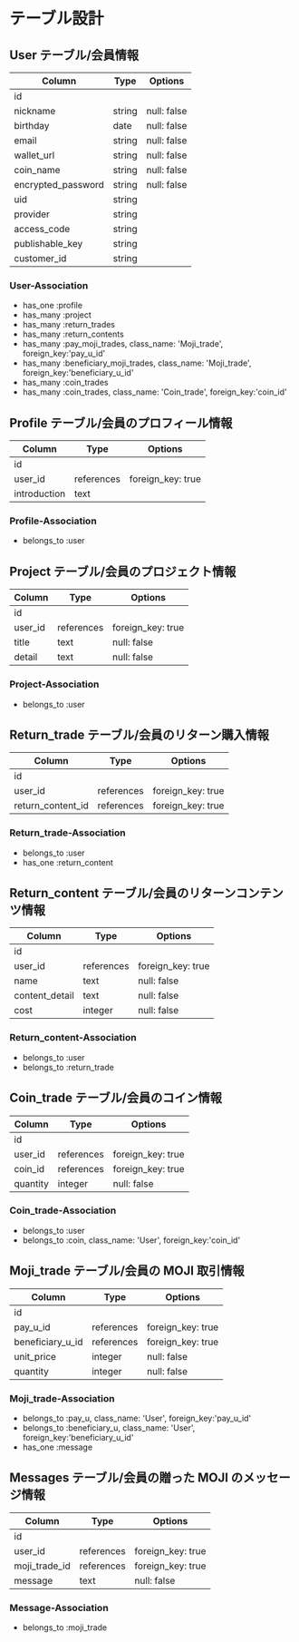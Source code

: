 # テーブル設計

## User テーブル/会員情報

| Column             | Type   | Options     |
| ------------------ | ------ | ----------- |
| id                 |        |             |
| nickname           | string | null: false |
| birthday           | date   | null: false |
| email              | string | null: false |
| wallet_url         | string | null: false |
| coin_name          | string | null: false |
| encrypted_password | string | null: false |
| uid                | string |             |
| provider           | string |             |
| access_code        | string |             |
| publishable_key    | string |             |
| customer_id        | string |             |

### User-Association

- has_one :profile
- has_many :project
- has_many :return_trades
- has_many :return_contents
  <!-- MOJI支払ユーザー/受取ユーザー -->
- has_many :pay_moji_trades, class_name: 'Moji_trade', foreign_key:'pay_u_id'
- has_many :beneficiary_moji_trades, class_name: 'Moji_trade', foreign_key:'beneficiary_u_id'
  <!-- COIN受取ユーザー/コイン持ち主ユーザー -->
- has_many :coin_trades
- has_many :coin_trades, class_name: 'Coin_trade', foreign_key:'coin_id'

## Profile テーブル/会員のプロフィール情報

| Column       | Type       | Options           |
| ------------ | ---------- | ----------------- |
| id           |            |                   |
| user_id      | references | foreign_key: true |
| introduction | text       |                   |

### Profile-Association

- belongs_to :user

## Project テーブル/会員のプロジェクト情報

| Column  | Type       | Options           |
| ------- | ---------- | ----------------- |
| id      |            |                   |
| user_id | references | foreign_key: true |
| title   | text       | null: false       |
| detail  | text       | null: false       |

### Project-Association

- belongs_to :user

## Return_trade テーブル/会員のリターン購入情報

| Column            | Type       | Options           |
| ----------------- | ---------- | ----------------- |
| id                |            |                   |
| user_id           | references | foreign_key: true |
| return_content_id | references | foreign_key: true |

### Return_trade-Association

- belongs_to :user
- has_one :return_content

## Return_content テーブル/会員のリターンコンテンツ情報

| Column         | Type       | Options           |
| -------------- | ---------- | ----------------- |
| id             |            |                   |
| user_id        | references | foreign_key: true |
| name           | text       | null: false       |
| content_detail | text       | null: false       |
| cost           | integer    | null: false       |

### Return_content-Association

- belongs_to :user
- belongs_to :return_trade

## Coin_trade テーブル/会員のコイン情報

| Column   | Type       | Options           |
| -------- | ---------- | ----------------- |
| id       |            |                   |
| user_id  | references | foreign_key: true |
| coin_id  | references | foreign_key: true |
| quantity | integer    | null: false       |

### Coin_trade-Association

- belongs_to :user
- belongs_to :coin, class_name: 'User', foreign_key:'coin_id'

## Moji_trade テーブル/会員の MOJI 取引情報

| Column           | Type       | Options           |
| ---------------- | ---------- | ----------------- |
| id               |            |                   |
| pay_u_id         | references | foreign_key: true |
| beneficiary_u_id | references | foreign_key: true |
| unit_price       | integer    | null: false       |
| quantity         | integer    | null: false       |

### Moji_trade-Association

- belongs_to :pay_u, class_name: 'User', foreign_key:'pay_u_id'
- belongs_to :beneficiary_u, class_name: 'User', foreign_key:'beneficiary_u_id'
- has_one :message

## Messages テーブル/会員の贈った MOJI のメッセージ情報

| Column        | Type       | Options           |
| ------------- | ---------- | ----------------- |
| id            |            |                   |
| user_id       | references | foreign_key: true |
| moji_trade_id | references | foreign_key: true |
| message       | text       | null: false       |

### Message-Association

- belongs_to :moji_trade
